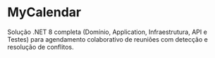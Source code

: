 # MyCalendar
Solução .NET 8 completa (Domínio, Application, Infraestrutura, API e Testes) para agendamento colaborativo de reuniões com detecção e resolução de conflitos.
